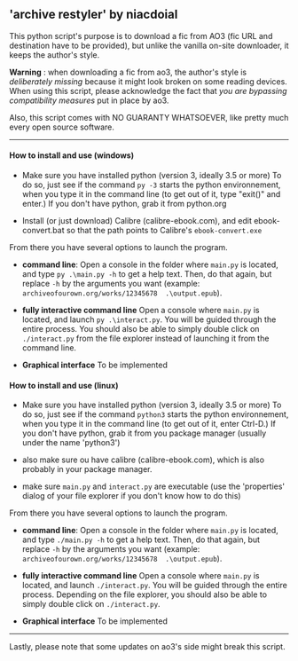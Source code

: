 ## 'archive restyler' by niacdoial
This python script's purpose is to download a fic from AO3 (fic URL and destination have to be provided), but unlike the vanilla on-site downloader, it keeps the author's style.

**Warning** : when downloading a fic from ao3, the author's style is *deliberately missing* because it might look broken on some reading devices.
When using this script, please acknowledge the fact that *you are bypassing compatibility measures* put in place by ao3.


Also, this script comes with NO GUARANTY WHATSOEVER, like pretty much every open source software.

---


#### How to install and use (windows)
- Make sure you have installed python (version 3, ideally 3.5 or more)
  To do so, just see if the command `py -3` starts the python environnement, when you type it in the command line (to get out of it, type "exit()" and enter.)
  If you don't have python, grab it from python.org

- Install (or just download) Calibre (calibre-ebook.com), and edit ebook-convert.bat so that the path points to Calibre's `ebook-convert.exe`


From there you have several options to launch the program.

- **command line**:
  Open a console in the folder where `main.py` is located, and type `py .\main.py -h` to get a help text. Then, do that again, but replace `-h` by the arguments you want (example: `archiveofourown.org/works/12345678  .\output.epub`).

- **fully interactive command line**
  Open a console where `main.py` is located, and launch `py .\interact.py`. You will be guided through the entire process. You should also be able to simply double click on `./interact.py` from the file explorer instead of launching it from the command line.

- **Graphical interface**
  To be implemented


#### How to install and use (linux)
- Make sure you have installed python (version 3, ideally 3.5 or more)
  To do so, just see if the command `python3` starts the python environnement, when you type it in the command line (to get out of it, enter Ctrl-D.)
  If you don't have python, grab it from you package manager (usually under the name 'python3')

- also make sure ou have calibre (calibre-ebook.com), which is also probably in your package manager.
- make sure `main.py` and `interact.py` are executable (use the 'properties' dialog of your file explorer if you don't know how to do this)


From there you have several options to launch the program.

- **command line**:
  Open a console in the folder where `main.py` is located, and type `./main.py -h` to get a help text. Then, do that again, but replace `-h` by the arguments you want (example: `archiveofourown.org/works/12345678  .\output.epub`).

- **fully interactive command line**
  Open a console where `main.py` is located, and launch `./interact.py`. You will be guided through the entire process. Depending on the file explorer, you should also be able to simply double click on `./interact.py`.

- **Graphical interface**
  To be implemented

---

Lastly, please note that some updates on ao3's side might break this script.
